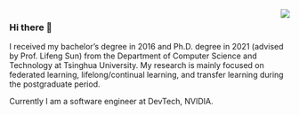 <img align="right" src="https://github-readme-stats.vercel.app/api?username=yaox12&show_icons=true&count_private=true" />

### Hi there 👋

I received my bachelor’s degree in 2016 and Ph.D. degree in 2021 (advised by Prof. Lifeng Sun) from the Department of Computer Science and Technology at Tsinghua University. My research is mainly focused on federated learning, lifelong/continual learning, and transfer learning during the postgraduate period.

Currently I am a software engineer at DevTech, NVIDIA.

<!--
**yaox12/yaox12** is a ✨ _special_ ✨ repository because its `README.md` (this file) appears on your GitHub profile.

Here are some ideas to get you started:

- 🔭 I’m currently working on ...
- 🌱 I’m currently learning ...
- 👯 I’m looking to collaborate on ...
- 🤔 I’m looking for help with ...
- 💬 Ask me about ...
- 📫 How to reach me: ...
- 😄 Pronouns: ...
- ⚡ Fun fact: ...
-->
